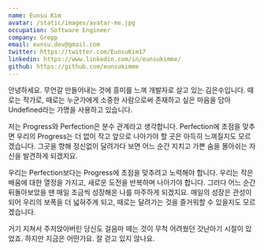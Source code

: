 ```yaml
---
name: Eunsu Kim
avatar: /static/images/avatar-me.jpg
occupation: Software Engineer
company: Grepp
email: eunsu.dev@gmail.com
twitter: https://twitter.com/EunsuKim17
linkedin: https://www.linkedin.com/in/eunsukimme/
github: https://github.com/eunsukimme
---
```


안녕하세요. 무언갈 만들어내는 것에 흥미를 느껴 개발자로 살고 있는 김은수입니다. 때로는 작가로, 때로는 누군가에게 소중한 사람으로써 존재하고 싶은 마음을 담아 Undefined라는 가명을 사용하고 있습니다.

저는 Progress와 Perfection은 분수 관계라고 생각합니다. Perfection에 초점을 맞추면 우리의 Progress는 더 없이 작고 앞으로 나아가야 할 곳은 아득히 느껴질지도 모르겠습니다. 그곳을 향해 정신없이 달려가다 보면 어느 순간 지치고 가쁜 숨을 몰아쉬는 자신을 발견하게 되겠지요.

우리는 Perfection보다는 Progress에 초점을 맞추려고 노력해야 합니다. 우리는 작은 배움에 대한 열정을 가지고, 새로운 도전을 반복하며 나아가야 합니다. 그러다 어느 순간 뒤돌아보았을 땐 매일 조금씩 성장해온 나를 마주하게 되겠지요. 매일의 성장은 관성이 되어 우리의 보폭을 더 넓혀주게 되고, 때로는 달려가는 것을 즐거워할 수 있을지도 모르겠습니다.

거기 지쳐서 주저앉아버린 당신도 걸음마 떼는 것이 무척 어려웠던 갓난아기 시절이 있었죠. 하지만 지금은 어떤가요. 잘 걷고 있지 않나요.
